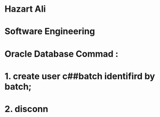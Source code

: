 # Hazart Ali

# Software Engineering 

# Oracle Database Commad : 

# 1. create user c##batch identifird by batch;

# 2. disconn

